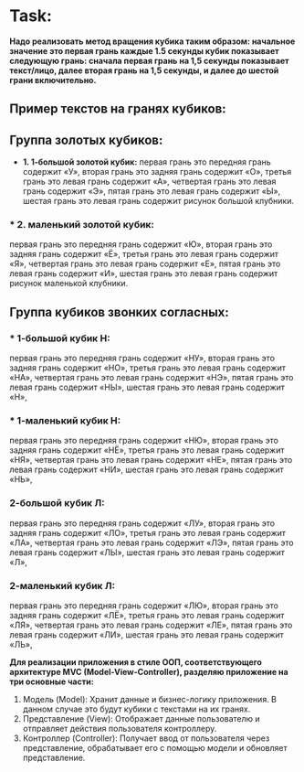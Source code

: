 # Task: 

**Надо реализовать метод вращения кубика таким образом: начальное значение это первая грань каждые 1.5 секунды кубик
показывает следующую грань: сначала первая грань на 1,5 секунды показывает текст/лицо, далее вторая грань на 1,5
секунды, и далее до шестой грани включительно.**

## Пример текстов на гранях кубиков:

## Группа золотых кубиков:

* **1. 1-большой золотой кубик:**
первая грань это передняя грань содержит «У»,
вторая грань это задняя грань содержит «О»,
третья грань это левая грань содержит «А»,
четвертая грань это левая грань содержит «Э»,
пятая грань это левая грань содержит «Ы»,
шестая грань это левая грань содержит рисунок большой клубники.

### * **2. маленький золотой кубик:**

первая грань это передняя грань содержит «Ю»,
вторая грань это задняя грань содержит «Ё»,
третья грань это левая грань содержит «Я»,
четвертая грань это левая грань содержит «Е»,
пятая грань это левая грань содержит «И»,
шестая грань это левая грань содержит рисунок маленькой клубники.

## Группа кубиков звонких согласных:

### *    **1-большой кубик Н:**

   первая грань это передняя грань содержит «НУ»,
   вторая грань это задняя грань содержит «НО»,
   третья грань это левая грань содержит «НА»,
   четвертая грань это левая грань содержит «НЭ»,
   пятая грань это левая грань содержит «НЫ»,
   шестая грань это левая грань содержит «Н»,
   
### * **1-маленький кубик Н:**

   первая грань это передняя грань содержит «НЮ»,
   вторая грань это задняя грань содержит «НЁ»,
   третья грань это левая грань содержит «НЯ»,
   четвертая грань это левая грань содержит «НЕ»,
   пятая грань это левая грань содержит «НИ»,
   шестая грань это левая грань содержит «НЬ»,

### **2-большой кубик Л:**

первая грань это передняя грань содержит «ЛУ»,
вторая грань это задняя грань содержит «ЛО»,
третья грань это левая грань содержит «ЛА»,
четвертая грань это левая грань содержит «ЛЭ»,
пятая грань это левая грань содержит «ЛЫ»,
шестая грань это левая грань содержит «Л»,

### **2-маленький кубик Л:**

первая грань это передняя грань содержит «ЛЮ»,
вторая грань это задняя грань содержит «ЛЁ»,
третья грань это левая грань содержит «ЛЯ»,
четвертая грань это левая грань содержит «ЛЕ»,
пятая грань это левая грань содержит «ЛИ»,
шестая грань это левая грань содержит «ЛЬ»,

**Для реализации приложения в стиле ООП, соответствующего архитектуре MVC (Model-View-Controller), разделяю 
приложение на три основные части:**

1. Модель (Model): Хранит данные и бизнес-логику приложения. В данном случае это будут кубики с текстами на их гранях. 
2. Представление (View): Отображает данные пользователю и отправляет действия пользователя контроллеру. 
3. Контроллер (Controller): Получает ввод от пользователя через представление, обрабатывает его с помощью модели и
обновляет представление.